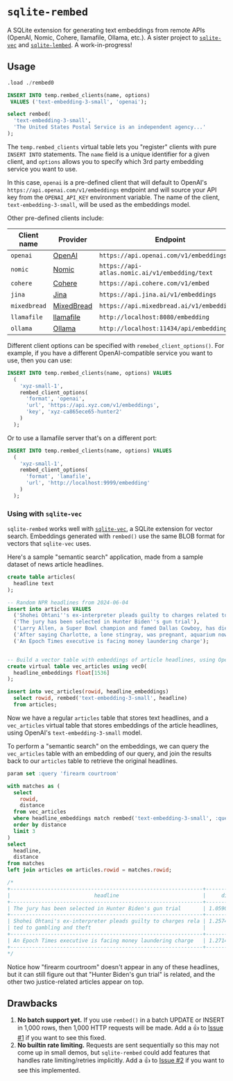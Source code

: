 # `sqlite-rembed`

A SQLite extension for generating text embeddings from remote APIs (OpenAI, Nomic, Cohere, llamafile, Ollama, etc.). A sister project to [`sqlite-vec`](https://github.com/asg017/sqlite-vec) and [`sqlite-lembed`](https://github.com/asg017/sqlite-lembed). A work-in-progress!

## Usage

```sql
.load ./rembed0

INSERT INTO temp.rembed_clients(name, options)
 VALUES ('text-embedding-3-small', 'openai');

select rembed(
  'text-embedding-3-small',
  'The United States Postal Service is an independent agency...'
);
```

The `temp.rembed_clients` virtual table lets you "register" clients with pure `INSERT INTO` statements. The `name` field is a unique identifier for a given client, and `options` allows you to specify which 3rd party embedding service you want to use.

In this case, `openai` is a pre-defined client that will default to OpenAI's `https://api.openai.com/v1/embeddings` endpoint and will source your API key from the `OPENAI_API_KEY` environment variable. The name of the client, `text-embedding-3-small`, will be used as the embeddings model.

Other pre-defined clients include:

| Client name  | Provider                                                                             | Endpoint                                       | API Key              |
| ------------ | ------------------------------------------------------------------------------------ | ---------------------------------------------- | -------------------- |
| `openai`     | [OpenAI](https://platform.openai.com/docs/guides/embeddings)                         | `https://api.openai.com/v1/embeddings`         | `OPENAI_API_KEY`     |
| `nomic`      | [Nomic](https://docs.nomic.ai/reference/endpoints/nomic-embed-text)                  | `https://api-atlas.nomic.ai/v1/embedding/text` | `NOMIC_API_KEY`      |
| `cohere`     | [Cohere](https://docs.cohere.com/reference/embed)                                    | `https://api.cohere.com/v1/embed`              | `CO_API_KEY`         |
| `jina`       | [Jina](https://api.jina.ai/redoc#tag/embeddings)                                     | `https://api.jina.ai/v1/embeddings`            | `JINA_API_KEY`       |
| `mixedbread` | [MixedBread](https://www.mixedbread.ai/api-reference#quick-start-guide)              | `https://api.mixedbread.ai/v1/embeddings/`     | `MIXEDBREAD_API_KEY` |
| `llamafile`  | [llamafile](https://github.com/Mozilla-Ocho/llamafile)                               | `http://localhost:8080/embedding`              | None                 |
| `ollama`     | [Ollama](https://github.com/ollama/ollama/blob/main/docs/api.md#generate-embeddings) | `http://localhost:11434/api/embeddings`        | None                 |

Different client options can be specified with `remebed_client_options()`. For example, if you have a different OpenAI-compatible service you want to use, then you can use:

```sql
INSERT INTO temp.rembed_clients(name, options) VALUES
  (
    'xyz-small-1',
    rembed_client_options(
      'format', 'openai',
      'url', 'https://api.xyz.com/v1/embeddings',
      'key', 'xyz-ca865ece65-hunter2'
    )
  );
```

Or to use a llamafile server that's on a different port:

```sql
INSERT INTO temp.rembed_clients(name, options) VALUES
  (
    'xyz-small-1',
    rembed_client_options(
      'format', 'lamafile',
      'url', 'http://localhost:9999/embedding'
    )
  );
```

### Using with `sqlite-vec`

`sqlite-rembed` works well with [`sqlite-vec`](https://github.com/asg017/sqlite-vec), a SQLite extension for vector search. Embeddings generated with `rembed()` use the same BLOB format for vectors that `sqlite-vec` uses.

Here's a sample "semantic search" application, made from a sample dataset of news article headlines.

```sql
create table articles(
  headline text
);

-- Random NPR headlines from 2024-06-04
insert into articles VALUES
  ('Shohei Ohtani''s ex-interpreter pleads guilty to charges related to gambling and theft'),
  ('The jury has been selected in Hunter Biden''s gun trial'),
  ('Larry Allen, a Super Bowl champion and famed Dallas Cowboy, has died at age 52'),
  ('After saying Charlotte, a lone stingray, was pregnant, aquarium now says she''s sick'),
  ('An Epoch Times executive is facing money laundering charge');


-- Build a vector table with embeddings of article headlines, using OpenAI's API
create virtual table vec_articles using vec0(
  headline_embeddings float[1536]
);

insert into vec_articles(rowid, headline_embeddings)
  select rowid, rembed('text-embedding-3-small', headline)
  from articles;

```

Now we have a regular `articles` table that stores text headlines, and a `vec_articles` virtual table that stores embeddings of the article headlines, using OpenAI's `text-embedding-3-small` model.

To perform a "semantic search" on the embeddings, we can query the `vec_articles` table with an embedding of our query, and join the results back to our `articles` table to retrieve the original headlines.

```sql
param set :query 'firearm courtroom'

with matches as (
  select
    rowid,
    distance
  from vec_articles
  where headline_embeddings match rembed('text-embedding-3-small', :query)
  order by distance
  limit 3
)
select
  headline,
  distance
from matches
left join articles on articles.rowid = matches.rowid;

/*
+--------------------------------------------------------------+------------------+
|                           headline                           |     distance     |
+--------------------------------------------------------------+------------------+
| The jury has been selected in Hunter Biden's gun trial       | 1.05906391143799 |
+--------------------------------------------------------------+------------------+
| Shohei Ohtani's ex-interpreter pleads guilty to charges rela | 1.2574303150177  |
| ted to gambling and theft                                    |                  |
+--------------------------------------------------------------+------------------+
| An Epoch Times executive is facing money laundering charge   | 1.27144026756287 |
+--------------------------------------------------------------+------------------+
*/
```

Notice how "firearm courtroom" doesn't appear in any of these headlines, but it can still figure out that "Hunter Biden's gun trial" is related, and the other two justice-related articles appear on top.

## Drawbacks

1. **No batch support yet.** If you use `rembed()` in a batch UPDATE or INSERT in 1,000 rows, then 1,000 HTTP requests will be made. Add a :+1: to [Issue #1](https://github.com/asg017/sqlite-rembed/issues/1) if you want to see this fixed.
2. **No builtin rate limiting.** Requests are sent sequentially so this may not come up in small demos, but `sqlite-rembed` could add features that handles rate limiting/retries implicitly. Add a :+1: to [Issue #2](https://github.com/asg017/sqlite-rembed/issues/2) if you want to see this implemented.
